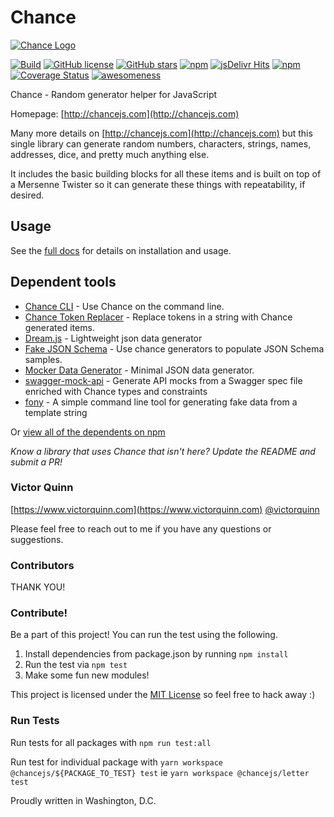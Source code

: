 # Chance

[![Chance Logo](http://chancejs.com/logo.png)](http://chancejs.com)

[![Build](https://github.com/JohnAllenTech/chancejs/actions/workflows/build.yml/badge.svg)](https://github.com/JohnAllenTech/chancejs/actions/workflows/build.yml) [![GitHub license](https://img.shields.io/github/license/chancejs/chancejs.svg)](https://github.com/chancejs/chancejs) [![GitHub stars](https://img.shields.io/github/stars/chancejs/chancejs.svg)](https://github.com/chancejs/chancejs) [![npm](https://img.shields.io/npm/dm/chance.svg)](https://npmjs.com/package/chance) [![jsDelivr Hits](https://data.jsdelivr.com/v1/package/npm/chance/badge?style=rounded)](https://www.jsdelivr.com/package/npm/chance) [![npm](https://img.shields.io/npm/v/chance.svg)](https://npmjs.com/package/chance) [![Coverage Status](https://coveralls.io/repos/chancejs/chancejs/badge.svg?branch=master)](https://coveralls.io/r/chancejs/chancejs?branch=master) [![awesomeness](https://img.shields.io/badge/awesomeness-maximum-red.svg)](https://github.com/chancejs/chancejs)

Chance - Random generator helper for JavaScript

Homepage: [http://chancejs.com](http://chancejs.com)

Many more details on [http://chancejs.com](http://chancejs.com) but this single
library can generate random numbers, characters, strings, names, addresses,
dice, and pretty much anything else.

It includes the basic building blocks for all these items and is built on top
of a Mersenne Twister so it can generate these things with repeatability, if
desired.

## Usage

See the [full docs](https://chancejs.com) for details on installation and usage.

## Dependent tools

- [Chance CLI](https://github.com/chancejs/chance-cli) - Use Chance on the command line.
- [Chance Token Replacer](https://github.com/drewbrokke/chance-token-replacer) - Replace tokens in a string with Chance generated items.
- [Dream.js](https://github.com/adleroliveira/dreamjs) - Lightweight json data generator
- [Fake JSON Schema](https://github.com/pateketrueke/json-schema-faker/) - Use chance generators to populate JSON Schema samples.
- [Mocker Data Generator](https://github.com/danibram/mocker-data-generator/) - Minimal JSON data generator.
- [swagger-mock-api](https://github.com/dzdrazil/swagger-mock-api/) - Generate API mocks from a Swagger spec file enriched with Chance types and constraints
- [fony](https://github.com/captainsafia/fony) - A simple command line tool for generating fake data from a template string

Or [view all of the dependents on npm](https://www.npmjs.com/package/chance)

_Know a library that uses Chance that isn't here? Update the README and submit a PR!_

### Victor Quinn

[https://www.victorquinn.com](https://www.victorquinn.com)
[@victorquinn](https://twitter.com/victorquinn)

Please feel free to reach out to me if you have any questions or suggestions.

### Contributors

THANK YOU!

### Contribute!

Be a part of this project! You can run the test using the following.

1. Install dependencies from package.json by running `npm install`
2. Run the test via `npm test`
3. Make some fun new modules!

This project is licensed under the [MIT License](http://en.wikipedia.org/wiki/MIT_License) so feel free to hack away :)

### Run Tests

Run tests for all packages with `npm run test:all `

Run test for individual package with `yarn workspace @chancejs/${PACKAGE_TO_TEST} test` ie `yarn workspace @chancejs/letter test`

Proudly written in Washington, D.C.
